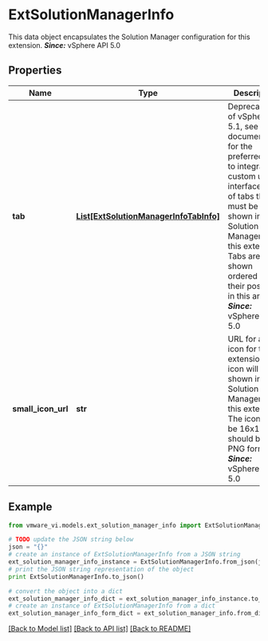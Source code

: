 # ExtSolutionManagerInfo

This data object encapsulates the Solution Manager configuration for this extension.  ***Since:*** vSphere API 5.0 

## Properties
Name | Type | Description | Notes
------------ | ------------- | ------------- | -------------
**tab** | [**List[ExtSolutionManagerInfoTabInfo]**](ExtSolutionManagerInfoTabInfo.md) | Deprecated as of vSphere API 5.1, see client documentation for the preferred way to integrate custom user interfaces.  List of tabs that must be shown in the Solution Manager for this extension.  Tabs are shown ordered by their position in this array.  ***Since:*** vSphere API 5.0  | [optional] 
**small_icon_url** | **str** | URL for an icon for this extension.  The icon will be shown in the Solution Manager for this extension. The icon must be 16x16, and should be in PNG format.  ***Since:*** vSphere API 5.0  | [optional] 

## Example

```python
from vmware_vi.models.ext_solution_manager_info import ExtSolutionManagerInfo

# TODO update the JSON string below
json = "{}"
# create an instance of ExtSolutionManagerInfo from a JSON string
ext_solution_manager_info_instance = ExtSolutionManagerInfo.from_json(json)
# print the JSON string representation of the object
print ExtSolutionManagerInfo.to_json()

# convert the object into a dict
ext_solution_manager_info_dict = ext_solution_manager_info_instance.to_dict()
# create an instance of ExtSolutionManagerInfo from a dict
ext_solution_manager_info_form_dict = ext_solution_manager_info.from_dict(ext_solution_manager_info_dict)
```
[[Back to Model list]](../README.md#documentation-for-models) [[Back to API list]](../README.md#documentation-for-api-endpoints) [[Back to README]](../README.md)



